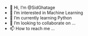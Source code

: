 - 👋 Hi, I’m @SidGhatage
- 👀 I’m interested in Machine Learning
- 🌱 I’m currently learning Python 
- 💞️ I’m looking to collaborate on ...
- 📫 How to reach me ...

<!---
SidGhatage/SidGhatage is a ✨ special ✨ repository because its `README.md` (this file) appears on your GitHub profile.
You can click the Preview link to take a look at your changes.
--->

